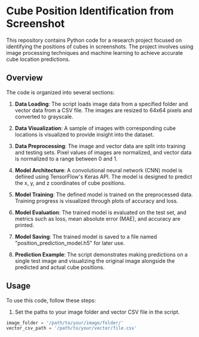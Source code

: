 # Cube Position Identification from Screenshot

This repository contains Python code for a research project focused on identifying the positions of cubes in screenshots. The project involves using image processing techniques and machine learning to achieve accurate cube location predictions.

## Overview

The code is organized into several sections:

1. **Data Loading**: The script loads image data from a specified folder and vector data from a CSV file. The images are resized to 64x64 pixels and converted to grayscale.

2. **Data Visualization**: A sample of images with corresponding cube locations is visualized to provide insight into the dataset.

3. **Data Preprocessing**: The image and vector data are split into training and testing sets. Pixel values of images are normalized, and vector data is normalized to a range between 0 and 1.

4. **Model Architecture**: A convolutional neural network (CNN) model is defined using TensorFlow's Keras API. The model is designed to predict the x, y, and z coordinates of cube positions.

5. **Model Training**: The defined model is trained on the preprocessed data. Training progress is visualized through plots of accuracy and loss.

6. **Model Evaluation**: The trained model is evaluated on the test set, and metrics such as loss, mean absolute error (MAE), and accuracy are printed.

7. **Model Saving**: The trained model is saved to a file named "position_prediction_model.h5" for later use.

8. **Prediction Example**: The script demonstrates making predictions on a single test image and visualizing the original image alongside the predicted and actual cube positions.

## Usage

To use this code, follow these steps:

1. Set the paths to your image folder and vector CSV file in the script.

```python
image_folder = '/path/to/your/image/folder/'
vector_csv_path = '/path/to/your/vector/file.csv'